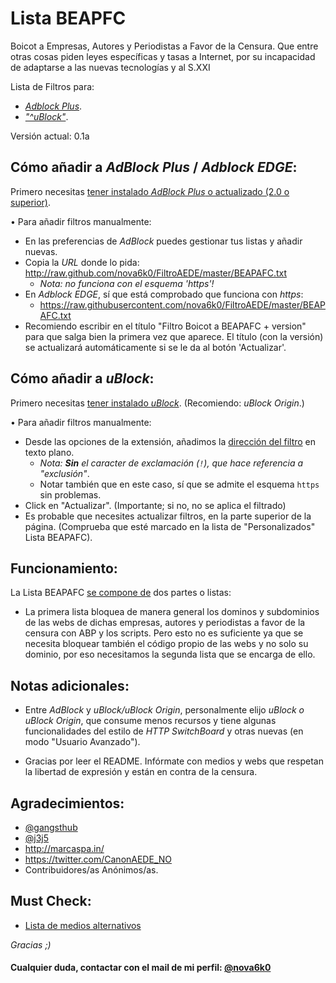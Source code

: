 Lista BEAPFC
============

Boicot a Empresas, Autores y Periodistas a Favor de la Censura. Que entre otras cosas piden leyes específicas y tasas a Internet, por su incapacidad de adaptarse a las nuevas tecnologías y al S.XXI

Lista de Filtros para:
- [*Adblock Plus*](https://github.com/nova6k0/FiltroAEDE#c%C3%B3mo-a%C3%B1adir-a-adblock-plus).
- [*"^uBlock"*](https://github.com/nova6k0/FiltroAEDE/blob/master/README.md#c%C3%B3mo-a%C3%B1adir-a-ublock).


Versión actual: 0.1a


Cómo añadir a *AdBlock Plus* / *Adblock EDGE*:
----------

Primero necesitas [tener instalado *AdBlock Plus* o actualizado (2.0 o superior)].

• Para añadir filtros manualmente:

- En las preferencias de *AdBlock* puedes gestionar tus listas y añadir nuevas. 
- Copia la *URL* donde lo pida: http://raw.github.com/nova6k0/FiltroAEDE/master/BEAPAFC.txt
    - *Nota: no funciona con el esquema 'https'!*
- En *Adblock EDGE*, sí que está comprobado que funciona con *https*:
    - https://raw.githubusercontent.com/nova6k0/FiltroAEDE/master/BEAPAFC.txt
- Recomiendo escribir en el título "Filtro Boicot a BEAPAFC + version" para que salga bien la primera vez que aparece. El título (con la versión) se actualizará automáticamente si se le da al botón 'Actualizar'.

Cómo añadir a *uBlock*:
----------

Primero necesitas [tener instalado *uBlock*]. (Recomiendo: *uBlock Origin*.)

• Para añadir filtros manualmente:

- Desde las opciones de la extensión, añadimos la [dirección del filtro](https://raw.githubusercontent.com/nova6k0/FiltroAEDE/master/BEAPAFC.txt) en texto plano.
    - *Nota: **Sin** el caracter de exclamación (`!`), que hace referencia a "exclusión"*.
    - Notar también que en este caso, sí que se admite el esquema `https` sin problemas.
- Click en "Actualizar". (Importante; si no, no se aplica el filtrado)
- Es probable que necesites actualizar filtros, en la parte superior de la página. (Comprueba que esté marcado en la lista de "Personalizados" Lista BEAPAFC).

Funcionamiento:
----------

La Lista BEAPAFC [se compone de] dos partes o listas:

- La primera lista bloquea de manera general los dominos y subdominios de las webs de dichas empresas, autores y periodistas a favor de la censura con ABP y los scripts. Pero esto no es suficiente ya que se necesita bloquear también el código propio de las webs y no solo su dominio, por eso necesitamos la segunda lista que se encarga de ello.

Notas adicionales:
----------
- Entre *AdBlock* y *uBlock/uBlock Origin*, personalmente elijo *uBlock o uBlock Origin*, que consume menos recursos y tiene algunas funcionalidades del estilo de *HTTP SwitchBoard* y otras nuevas (en modo "Usuario Avanzado").

- Gracias por leer el README. Infórmate con medios y webs que respetan la libertad de expresión y están en contra de la censura.

Agradecimientos:
----------
- [@gangsthub]
- [@j3j5]
- http://marcaspa.in/
- https://twitter.com/CanonAEDE_NO
- Contribuidores/as Anónimos/as.

Must Check:
----------
- [Lista de medios alternativos]

*Gracias ;)*

#### Cualquier duda, contactar con el mail de mi perfil: [@nova6k0]
[se compone de]:https://github.com/nova6k0/FiltroAEDE/blob/master/BEAPAFC.txt
[tener instalado *AdBlock Plus* o actualizado (2.0 o superior)]:https://adblockplus.org/es
[tener instalado *uBlock*]:https://github.com/gorhill/uBlock#installation
[listado completo]:https://adblockplus.org/en/subscriptions
[@gangsthub]:https://github.com/gangsthub
[@j3j5]:https://github.com/j3j5
[Lista de medios alternativos]:http://wiki.15m.cc/wiki/Lista_de_medios_de_comunicaci%C3%B3n_alternativos
[@nova6k0]:https://github.com/nova6k0

